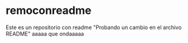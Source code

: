 # remoconreadme
Este es un repositorio con readme
"Probando un cambio en el archivo README" aaaaa que ondaaaaa
